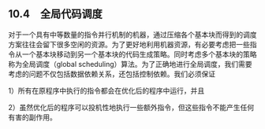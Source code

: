 ## 10.4　全局代码调度

对于一个具有中等数量的指令并行机制的机器，通过压缩各个基本块而得到的调度方案往往会留下很多空闲的资源。为了更好地利用机器资源，有必要考虑把一些指令从一个基本块移动到另一个基本块的代码生成策略。同时考虑多个基本块的策略称为全局调度（global scheduling）算法。为了正确地进行全局调度，我们需要考虑的问题不仅包括数据依赖关系，还包括控制依赖。我们必须保证

1）所有在原程序中执行的指令都会在优化后的程序中运行，并且

2）虽然优化后的程序可以投机性地执行一些额外指令，但这些指令不能产生任何有害的副作用。